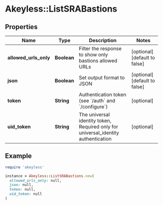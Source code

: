 # Akeyless::ListSRABastions

## Properties

| Name | Type | Description | Notes |
| ---- | ---- | ----------- | ----- |
| **allowed_urls_only** | **Boolean** | Filter the response to show only bastions allowed URLs | [optional][default to false] |
| **json** | **Boolean** | Set output format to JSON | [optional][default to false] |
| **token** | **String** | Authentication token (see &#x60;/auth&#x60; and &#x60;/configure&#x60;) | [optional] |
| **uid_token** | **String** | The universal identity token, Required only for universal_identity authentication | [optional] |

## Example

```ruby
require 'akeyless'

instance = Akeyless::ListSRABastions.new(
  allowed_urls_only: null,
  json: null,
  token: null,
  uid_token: null
)
```

